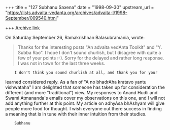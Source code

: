 +++
title = "127 Subhanu Saxena"
date = "1998-09-30"
upstream_url = "https://lists.advaita-vedanta.org/archives/advaita-l/1998-September/009540.html"

+++
[Archive link](https://lists.advaita-vedanta.org/archives/advaita-l/1998-September/009540.html)

On Saturday September 26, Ramakrishnan Balasubramania, wrote:



> Thanks for the interesting posts "An advaita vedAnta Toolkit" and "Y.
> Subba Rao". I hope I don't sound churlish, but I disagree with quite a
> few of your points :-). Sorry for the delayed and rather long
> response.
> I was not in town for the last three weeks.
>
        I don't think you sound churlish at all, and thank you for your
learned considered reply.  As a fan of "A no bhadrAha kratavo yantu
vishwataha" I am delighted that someone has taken up for consideration
the different (and more "traditional") view. My responses to Anand Hudli
and Swami Atmananda's emails cover my observations on this one, and I
will not add anything further at this point.  My article on adhyAsa
bhAshyam will give people more food for thought.  I wish everyone out
there success in finding a meaning that is in tune with their inner
intuition from their studies.

        Subhanu

